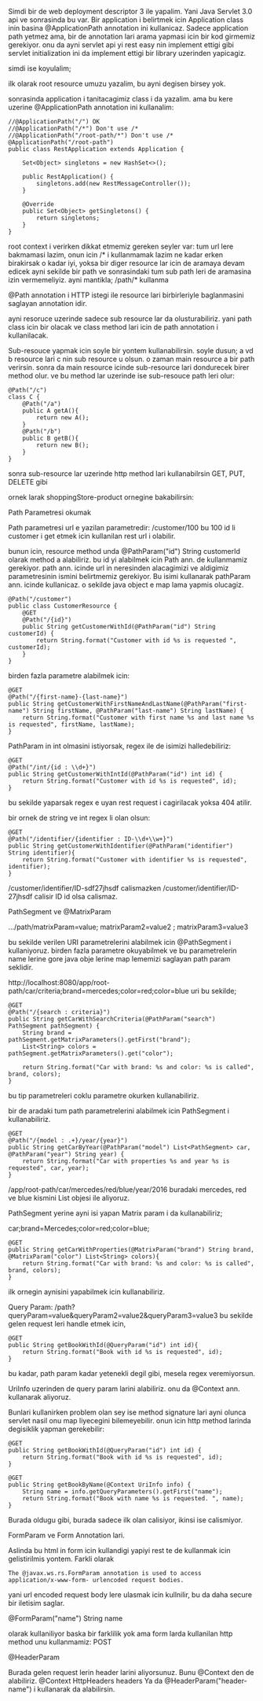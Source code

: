 Simdi bir de web deployment descriptor 3 ile yapalim. Yani Java Servlet 3.0 api ve sonrasinda bu var. Bir application i belirtmek icin Application class inin basina
@ApplicationPath annotation ini kullanicaz.
Sadece application path yetmez ama, bir de annotation lari arama yapmasi icin bir kod girmemiz gerekiyor. onu da ayni servlet api yi rest easy nin implement ettigi gibi servlet 
initialization ini da implement ettigi bir library uzerinden yapicagiz.

simdi ise koyulalim;

ilk olarak root resource umuzu yazalim, bu ayni degisen birsey yok.

sonrasinda application i tanitacagimiz class i da yazalim. ama bu kere uzerine @ApplicationPath annotation ini kullanalim:

    //@ApplicationPath("/") OK
    //@ApplicationPath("/*") Don't use /*
    //@ApplicationPath("/root-path/*") Don't use /*
    @ApplicationPath("/root-path")
    public class RestApplication extends Application {
    
        Set<Object> singletons = new HashSet<>();
    
        public RestApplication() {
            singletons.add(new RestMessageController());
        }
    
        @Override
        public Set<Object> getSingletons() {
            return singletons;
        }
    }
 
 root context i verirken dikkat etmemiz gereken seyler var:
    tum url lere bakmamasi lazim, onun icin /* i kullanmamak lazim ne kadar erken birakirsak o kadar iyi, yoksa bir diger resource lar icin de aramaya devam edicek
    ayni sekilde bir path ve sonrasindaki tum sub path leri de aramasina izin vermemeliyiz. ayni mantikla; /path/* kullanma
    
@Path annotation i 
HTTP istegi ile resource lari birbirleriyle baglanmasini saglayan annotation idir.

ayni resoruce uzerinde sadece sub resource lar da olusturabiliriz. yani path class icin bir olacak ve class method lari icin de path annotation i kullanilacak.

Sub-resouce yapmak icin soyle bir yontem kullanabilirsin. soyle dusun; a vd b resource lari c nin sub resource u olsun. o zaman main resource a bir path verirsin.
sonra da main resource icinde sub-resource lari dondurecek birer method olur. ve bu method lar uzerinde ise sub-resouce path leri olur:

    @Path("/c")
    class C {
        @Path("/a")
        public A getA(){
            return new A();
        }
        @Path("/b")
        public B getB(){
            return new B();
        }
    }

sonra sub-resource lar uzerinde http method lari kullanabilrsin GET, PUT, DELETE gibi

ornek larak shoppingStore-product ornegine bakabilirsin:

Path Parametresi okumak

Path parametresi url e yazilan parametredir:
    /customer/100
bu 100 id li customer i get etmek icin kullanilan rest url i olabilir.

bunun icin, resource method unda @PathParam("id") String customerId olarak method a alabiliriz. bu id yi alabilmek icin Path ann. de kullanmamiz gerekiyor.
path ann. icinde url in neresinden alacagimizi ve aldigimiz parametresinin ismini belirtmemiz gerekiyor. Bu isimi kullanarak pathParam ann. icinde kullanicaz.
o sekilde java object e map lama yapmis olucagiz.

    @Path("/customer")
    public class CustomerResource {
        @GET
        @Path("/{id}")
        public String getCustomerWithId(@PathParam("id") String customerId) {
            return String.format("Customer with id %s is requested ", customerId);
        }
    }
    
birden fazla parametre alabilmek icin:

    @GET
    @Path("/{first-name}-{last-name}")
    public String getCustomerWithFirstNameAndLastName(@PathParam("first-name") String firstName, @PathParam("last-name") String lastName) {
        return String.format("Customer with first name %s and last name %s is requested", firstName, lastName);
    }
    
PathParam in int olmasini istiyorsak, regex ile de isimizi halledebiliriz:

    @GET
    @Path("/int/{id : \\d+}")
    public String getCustomerWithIntId(@PathParam("id") int id) {
        return String.format("Customer with id %s is requested", id);
    }
    
bu sekilde yaparsak regex e uyan rest request i cagirilacak yoksa 404 atilir.

bir ornek de string ve int regex li olan olsun:

    @GET
    @Path("/identifier/{identifier : ID-\\d+\\w+}")
    public String getCustomerWithIdentifier(@PathParam("identifier") String identifier){
        return String.format("Customer with identifier %s is requested", identifier);
    }

/customer/identifier/ID-sdf27jhsdf calismazken
/customer/identifier/ID-27jhsdf calisir
ID id olsa calismaz.

PathSegment ve @MatrixParam

.../path/matrixParam=value; matrixParam2=value2 ; matrixParam3=value3

bu sekilde verilen URI parametrelerini alabilmek icin @PathSegment i kullaniyoruz.
birden fazla parametre okuyabilmek ve bu parametrelerin name lerine gore java obje lerine map lememizi saglayan path param seklidir.

http://localhost:8080/app/root-path/car/criteria;brand=mercedes;color=red;color=blue
uri bu sekilde;

    @GET
    @Path("/{search : criteria}")
    public String getCarWithSearchCriteria(@PathParam("search") PathSegment pathSegment) {
        String brand = pathSegment.getMatrixParameters().getFirst("brand");
        List<String> colors = pathSegment.getMatrixParameters().get("color");

        return String.format("Car with brand: %s and color: %s is called", brand, colors);
    }
    
bu tip parametreleri coklu parametre okurken kullanabiliriz.
 
bir de aradaki tum path parametrelerini alabilmek icin PathSegment i kullanabiliriz.
    
    @GET
    @Path("/{model : .+}/year/{year}")
    public String getCarByYear(@PathParam("model") List<PathSegment> car, @PathParam("year") String year) {
        return String.format("Car with properties %s and year %s is requested", car, year);
    }
/app/root-path/car/mercedes/red/blue/year/2016
buradaki mercedes, red ve blue kismini List<PathSegment> objesi ile aliyoruz.

PathSegment yerine ayni isi yapan Matrix param i da kullanabiliriz;


car;brand=Mercedes;color=red;color=blue;
    
    @GET
    public String getCarWithProperties(@MatrixParam("brand") String brand, @MatrixParam("color") List<String> colors){
        return String.format("Car with brand: %s and color: %s is called", brand, colors);
    }
    
ilk ornegin aynisini yapabilmek icin kullanabiliriz.

Query Param:
/path?queryParam=value&queryParam2=value2&queryParam3=value3
bu sekilde gelen request leri handle etmek icin, 

    @GET
    public String getBookWithId(@QueryParam("id") int id){
        return String.format("Book with id %s is requested", id);
    }
    
bu kadar, path param kadar yetenekli degil gibi, mesela regex veremiyorsun.

UriInfo uzerinden de query param larini alabiliriz. onu da @Context ann. kullanarak aliyoruz.

Bunlari kullanirken problem olan sey ise method signature lari ayni olunca servlet nasil onu map liyecegini bilemeyebilir.
onun icin http method larinda degisiklik yapman gerekebilir:

    @GET
    public String getBookWithId(@QueryParam("id") int id) {
        return String.format("Book with id %s is requested", id);
    }

    @GET
    public String getBookByName(@Context UriInfo info) {
        String name = info.getQueryParameters().getFirst("name");
        return String.format("Book with name %s is requested. ", name);
    }
Burada oldugu gibi, burada sadece ilk olan calisiyor, ikinsi ise calismiyor.

FormParam ve Form Annotation lari.

Aslinda bu html in form icin kullandigi yapiyi rest te de kullanmak icin gelistirilmis yontem.
Farkli olarak 

    The @javax.ws.rs.FormParam annotation is used to access 
    application/x-www-form- urlencoded request bodies.
    
yani url encoded request body lere ulasmak icin kullnilir, bu da daha secure bir iletisim saglar.

@FormParam("name") String name 

olarak kullaniliyor baska bir farklilik yok ama form larda kullanilan http method unu kullanmamiz: POST


@HeaderParam

Burada gelen request lerin header larini aliyorsunuz.
Bunu @Context den de alabiliriz. @Context HttpHeaders headers
Ya da @HeaderParam("header-name") i kullanarak da alabilirsin.



